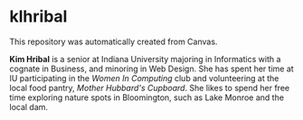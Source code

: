 # klhribal
This repository was automatically created from Canvas.

**Kim Hribal** is a senior at Indiana University majoring in Informatics with a cognate in Business, and minoring in Web Design. She has spent her time at IU participating in the *Women In Computing* club and volunteering at the local food pantry, *Mother Hubbard's Cupboard*. She likes to spend her free time exploring nature spots in Bloomington, such as Lake Monroe and the local dam. 